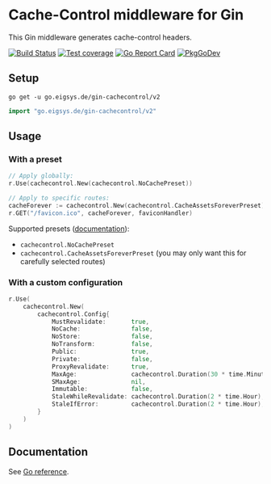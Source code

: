 # Cache-Control middleware for Gin

This Gin middleware generates cache-control headers.

[![Build Status](https://github.com/joeig/gin-cachecontrol/actions/workflows/tests.yml/badge.svg)](https://github.com/joeig/gin-cachecontrol/actions/workflows/tests.yml)
[![Test coverage](https://img.shields.io/badge/coverage-100%25-success)](https://github.com/joeig/gin-cachecontrol/tree/master/.github/testcoverage.yml)
[![Go Report Card](https://goreportcard.com/badge/go.eigsys.de/gin-cachecontrol/v2)](https://goreportcard.com/report/go.eigsys.de/gin-cachecontrol/v2)
[![PkgGoDev](https://pkg.go.dev/badge/go.eigsys.de/gin-cachecontrol/v2)](https://pkg.go.dev/go.eigsys.de/gin-cachecontrol/v2)

## Setup

```shell
go get -u go.eigsys.de/gin-cachecontrol/v2
```

```go
import "go.eigsys.de/gin-cachecontrol/v2"
```

## Usage

### With a preset

```go
// Apply globally:
r.Use(cachecontrol.New(cachecontrol.NoCachePreset))

// Apply to specific routes:
cacheForever := cachecontrol.New(cachecontrol.CacheAssetsForeverPreset)
r.GET("/favicon.ico", cacheForever, faviconHandler)
```

Supported presets ([documentation](https://pkg.go.dev/go.eigsys.de/gin-cachecontrol/v2#pkg-variables)):

* `cachecontrol.NoCachePreset`
* `cachecontrol.CacheAssetsForeverPreset` (you may only want this for carefully selected routes)

### With a custom configuration

```go
r.Use(
    cachecontrol.New(
        cachecontrol.Config{
            MustRevalidate:       true,
            NoCache:              false,
            NoStore:              false,
            NoTransform:          false,
            Public:               true,
            Private:              false,
            ProxyRevalidate:      true,
            MaxAge:               cachecontrol.Duration(30 * time.Minute),
            SMaxAge:              nil,
            Immutable:            false,
            StaleWhileRevalidate: cachecontrol.Duration(2 * time.Hour),
            StaleIfError:         cachecontrol.Duration(2 * time.Hour),
        }
    )
)
```

## Documentation

See [Go reference](https://pkg.go.dev/go.eigsys.de/gin-cachecontrol/v2).
